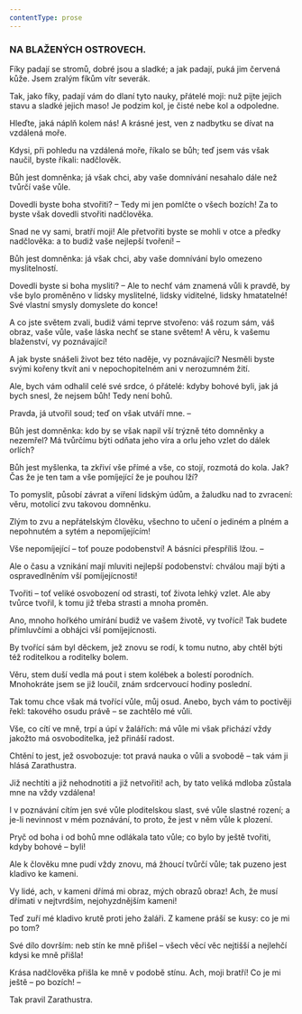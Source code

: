 ```yaml
---
contentType: prose
---
```


<section>

### NA BLAŽENÝCH OSTROVECH.

Fíky padají se stromů, dobré jsou a sladké; a jak padají, puká jim červená kůže. Jsem zralým fíkům vítr severák. 

Tak, jako fíky, padají vám do dlaní tyto nauky, přátelé moji: nuž pijte jejich stavu a sladké jejich maso! Je podzim kol, je čisté nebe kol a odpoledne. 

Hleďte, jaká náplň kolem nás! A krásné jest, ven z nadbytku se dívat na vzdálená moře.

Kdysi, při pohledu na vzdálená moře, říkalo se bůh; teď jsem vás však naučil, byste říkali: nadčlověk. 

Bůh jest domněnka; já však chci, aby vaše domnívání nesahalo dále než tvůrčí vaše vůle. 

Dovedli byste boha stvořiti? – Tedy mi jen pomlčte o všech bozích! Za to byste však dovedli stvořiti nadčlověka. 

Snad ne vy sami, bratří moji! Ale přetvořiti byste se mohli v otce a předky nadčlověka: a to budiž vaše nejlepší tvoření! – 

Bůh jest domněnka: já však chci, aby vaše domnívání bylo omezeno myslitelností. 

Dovedli byste si boha mysliti? – Ale to nechť vám znamená vůli k pravdě, by vše bylo proměněno v lidsky myslitelné, lidsky viditelné, lidsky hmatatelné! Své vlastní smysly domyslete do konce!

A co jste světem zvali, budiž vámi teprve stvořeno: váš rozum sám, váš obraz, vaše vůle, vaše láska nechť se stane světem! A věru, k vašemu blaženství, vy poznávající! 

A jak byste snášeli život bez této naděje, vy poznávající? Nesměli byste svými kořeny tkvít ani v nepochopitelném ani v nerozumném žití.

Ale, bych vám odhalil celé své srdce, ó přátelé: kdyby bohové byli, jak já bych snesl, že nejsem bůh! Tedy není bohů. 

Pravda, já utvořil soud; teď on však utváří mne. – 

Bůh jest domněnka: kdo by se však napil vší trýzně této domněnky a nezemřel? Má tvůrčímu býti odňata jeho víra a orlu jeho vzlet do dálek orlích?

Bůh jest myšlenka, ta zkřiví vše přímé a vše, co stojí, rozmotá do kola. Jak? Čas že je ten tam a vše pomíjející že je pouhou lží?

To pomyslit, působí závrat a víření lidským údům, a žaludku nad to zvracení: věru, motolicí zvu takovou domněnku.

Zlým to zvu a nepřátelským člověku, všechno to učení o jediném a plném a nepohnutém a sytém a nepomíjejícím!

Vše nepomíjející – toť pouze podobenství! A básníci přespříliš lžou. –

Ale o času a vznikání mají mluviti nejlepší podobenství: chválou mají býti a ospravedlněním vší pomíjejícnosti!

Tvořiti – toť veliké osvobození od strasti, toť života lehký vzlet. Ale aby tvůrce tvořil, k tomu již třeba strasti a mnoha proměn.

Ano, mnoho hořkého umírání budiž ve vašem životě, vy tvořící! Tak budete přímluvčími a obhájci vší pomíjejícnosti.

By tvořící sám byl děckem, jež znovu se rodí, k tomu nutno, aby chtěl býti též roditelkou a roditelky bolem.

Věru, stem duší vedla má pout i stem kolébek a bolestí porodních. Mnohokráte jsem se již loučil, znám srdcervoucí hodiny poslední.

Tak tomu chce však má tvořící vůle, můj osud. Anebo, bych vám to poctivěji řekl: takového osudu právě – se zachtělo mé vůli.

Vše, co cítí ve mně, trpí a úpí v žalářích: má vůle mi však přichází vždy jakožto má osvoboditelka, jež přináší radost.

Chtění to jest, jež osvobozuje: tot pravá nauka o vůli a svobodě – tak vám ji hlásá Zarathustra.

Již nechtíti a již nehodnotiti a již netvořiti! ach, by tato veliká mdloba zůstala mne na vždy vzdálena!

I v poznávání cítím jen své vůle ploditelskou slast, své vůle slastné rození; a je-li nevinnost v mém poznávání, to proto, že jest v něm vůle k plození.

Pryč od boha i od bohů mne odlákala tato vůle; co bylo by ještě tvořiti, kdyby bohové – byli!

Ale k člověku mne pudí vždy znovu, má žhoucí tvůrčí vůle; tak puzeno jest kladivo ke kameni.

Vy lidé, ach, v kameni dřímá mi obraz, mých obrazů obraz! Ach, že musí dřímati v nejtvrdším, nejohyzdnějším kameni!

Teď zuří mé kladivo krutě proti jeho žaláři. Z kamene práší se kusy: co je mi po tom?

Své dílo dovrším: neb stín ke mně přišel – všech věcí věc nejtišší a nejlehčí kdysi ke mně přišla!

Krása nadčlověka přišla ke mně v podobě stínu. Ach, moji bratří! Co je mi ještě – po bozích! –

</section>

<section>

Tak pravil Zarathustra.

</section>
